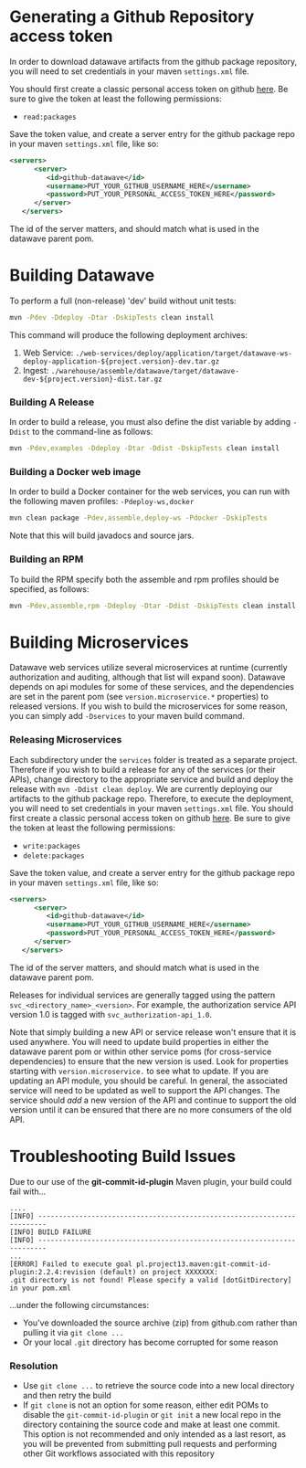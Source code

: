 # Generating a Github Repository access token

In order to download datawave artifacts from the github package repository, you will need to set credentials in 
your maven `settings.xml` file.

You should first create a classic personal access token on github [here](https://github.com/settings/tokens). Be 
sure to give the token at least the following permissions:
 * `read:packages`

Save the token value, and create a server entry for the github package repo in your maven `settings.xml` file, like so:
```xml
<servers>
      <server>
         <id>github-datawave</id>
         <username>PUT_YOUR_GITHUB_USERNAME_HERE</username>
         <password>PUT_YOUR_PERSONAL_ACCESS_TOKEN_HERE</password>
      </server>
   </servers>
```
The id of the server matters, and should match what is used in the datawave parent pom.

# Building Datawave

To perform a full (non-release) 'dev' build  without unit tests:

```bash
mvn -Pdev -Ddeploy -Dtar -DskipTests clean install
```

This command will produce the following deployment archives:

1. Web Service: `./web-services/deploy/application/target/datawave-ws-deploy-application-${project.version}-dev.tar.gz`
2. Ingest: `./warehouse/assemble/datawave/target/datawave-dev-${project.version}-dist.tar.gz`

### Building A Release

In order to build a release, you must also define the dist variable by adding `-Ddist` to the command-line as follows:

```bash
mvn -Pdev,examples -Ddeploy -Dtar -Ddist -DskipTests clean install
```

### Building a Docker web image

In order to build a Docker container for the web services, you can run with the following maven profiles: `-Pdeploy-ws,docker`

```bash
mvn clean package -Pdev,assemble,deploy-ws -Pdocker -DskipTests  
```

Note that this will build javadocs and source jars.

### Building an RPM

To build the RPM specify both the assemble and rpm profiles should be specified, as follows:

```bash
mvn -Pdev,assemble,rpm -Ddeploy -Dtar -Ddist -DskipTests clean install
```

# Building Microservices

Datawave web services utilize several microservices at runtime (currently authorization and auditing, although that
list will expand soon). Datawave depends on api modules for some of these services, and the dependencies are set in
the parent pom (see `version.microservice.*` properties) to released versions. If you wish to build the microservices
for some reason, you can simply add `-Dservices` to your maven build command.

### Releasing Microservices

Each subdirectory under the `services` folder is treated as a separate project. Therefore if you wish to build a
release for any of the services (or their APIs), change directory to the appropriate service and build and deploy
the release with `mvn -Ddist clean deploy`. We are currently deploying our artifacts to the github package repo.
Therefore, to execute the deployment, you will need to set credentials in your maven `settings.xml` file.
You should first create a classic personal access token on github [here](https://github.com/settings/tokens). Be 
sure to give the token at least the following permissions:
 * `write:packages`
 * `delete:packages`

Save the token value, and create a server entry for the github package repo in your maven `settings.xml` file, like so:
```xml
<servers>
      <server>
         <id>github-datawave</id>
         <username>PUT_YOUR_GITHUB_USERNAME_HERE</username>
         <password>PUT_YOUR_PERSONAL_ACCESS_TOKEN_HERE</password>
      </server>
   </servers>
```
The id of the server matters, and should match what is used in the datawave parent pom.

Releases for individual services are generally tagged using the pattern `svc_<directory_name>_<version>`. For example,
the authorization service API version 1.0 is tagged with `svc_authorization-api_1.0`.

Note that simply building a new API or service release won't ensure that it is used anywhere. You will need to update
build properties in either the datawave parent pom or within other service poms (for cross-service dependencies) to
ensure that the new version is used. Look for properties starting with `version.microservice.` to see what to update.
If you are updating an API module, you should be careful. In general, the associated service will need to be updated as
well to support the API changes. The service should _add_ a new version of the API and continue to support the old
version until it can be ensured that there are no more consumers of the old API.

# Troubleshooting Build Issues

Due to our use of the **git-commit-id-plugin** Maven plugin, your build could fail with...
```
....
[INFO] ------------------------------------------------------------------------
[INFO] BUILD FAILURE
[INFO] ------------------------------------------------------------------------
...
[ERROR] Failed to execute goal pl.project13.maven:git-commit-id-plugin:2.2.4:revision (default) on project XXXXXXX:
.git directory is not found! Please specify a valid [dotGitDirectory] in your pom.xml
```
...under the following circumstances:

* You've downloaded the source archive (zip) from github.com rather than pulling it via `git clone ...`
* Or your local `.git` directory has become corrupted for some reason

### Resolution
* Use `git clone ...` to retrieve the source code into a new local directory and then retry the build
* If `git clone` is not an option for some reason, either edit POMs to disable the `git-commit-id-plugin` or `git init` a new local repo in the directory containing the source code and make at least one commit. This option is not recommended and only intended as a last resort, as you will be prevented from submitting pull requests and performing other Git workflows associated with this repository
